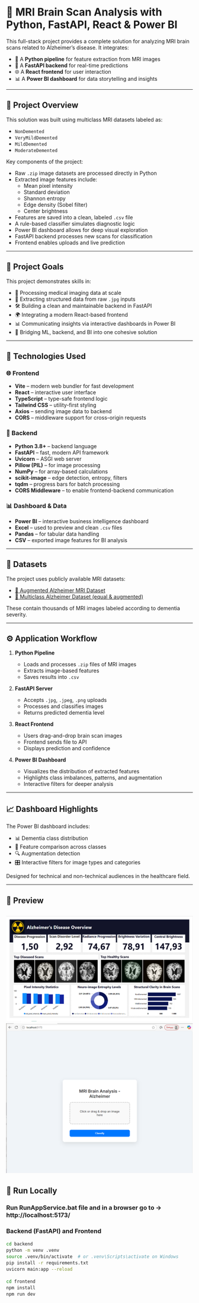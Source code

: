 # 🧠 MRI Brain Scan Analysis with Python, FastAPI, React & Power BI

This full-stack project provides a complete solution for analyzing MRI brain scans related to Alzheimer’s disease. It integrates:

- 🧮 A **Python pipeline** for feature extraction from MRI images  
- 🚀 A **FastAPI backend** for real-time predictions  
- 🌐 A **React frontend** for user interaction  
- 📊 A **Power BI dashboard** for data storytelling and insights  

---

## 📌 Project Overview

This solution was built using multiclass MRI datasets labeled as:
- `NonDemented`  
- `VeryMildDemented`  
- `MildDemented`  
- `ModerateDemented`  

Key components of the project:

- Raw `.zip` image datasets are processed directly in Python
- Extracted image features include:
  - Mean pixel intensity  
  - Standard deviation  
  - Shannon entropy  
  - Edge density (Sobel filter)  
  - Center brightness  
- Features are saved into a clean, labeled `.csv` file
- A rule-based classifier simulates diagnostic logic
- Power BI dashboard allows for deep visual exploration
- FastAPI backend processes new scans for classification
- Frontend enables uploads and live prediction

---

## 🎯 Project Goals

This project demonstrates skills in:

- 🧠 Processing medical imaging data at scale  
- 🧬 Extracting structured data from raw `.jpg` inputs  
- 🛠️ Building a clean and maintainable backend in FastAPI  
- 🌍 Integrating a modern React-based frontend  
- 📊 Communicating insights via interactive dashboards in Power BI  
- 🔗 Bridging ML, backend, and BI into one cohesive solution  

---

## 🧪 Technologies Used

### 🌐 Frontend
- **Vite** – modern web bundler for fast development  
- **React** – interactive user interface  
- **TypeScript** – type-safe frontend logic  
- **Tailwind CSS** – utility-first styling  
- **Axios** – sending image data to backend  
- **CORS** – middleware support for cross-origin requests  

### 🧪 Backend
- **Python 3.8+** – backend language  
- **FastAPI** – fast, modern API framework  
- **Uvicorn** – ASGI web server  
- **Pillow (PIL)** – for image processing  
- **NumPy** – for array-based calculations  
- **scikit-image** – edge detection, entropy, filters  
- **tqdm** – progress bars for batch processing  
- **CORS Middleware** – to enable frontend-backend communication  

### 📊 Dashboard & Data
- **Power BI** – interactive business intelligence dashboard  
- **Excel** – used to preview and clean `.csv` files  
- **Pandas** – for tabular data handling  
- **CSV** – exported image features for BI analysis  

---

## 📁 Datasets

The project uses publicly available MRI datasets:

- [🧠 Augmented Alzheimer MRI Dataset](https://www.kaggle.com/datasets/uraninjo/augmented-alzheimer-mri-dataset)  
- [🧠 Multiclass Alzheimer Dataset (equal & augmented)](https://www.kaggle.com/datasets/aryansinghal10/alzheimers-multiclass-dataset-equal-and-augmented)  

These contain thousands of MRI images labeled according to dementia severity.

---

## ⚙️ Application Workflow

1. **Python Pipeline**  
   - Loads and processes `.zip` files of MRI images  
   - Extracts image-based features  
   - Saves results into `.csv`  

2. **FastAPI Server**  
   - Accepts `.jpg`, `.jpeg`, `.png` uploads  
   - Processes and classifies images  
   - Returns predicted dementia level  

3. **React Frontend**  
   - Users drag-and-drop brain scan images  
   - Frontend sends file to API  
   - Displays prediction and confidence  

4. **Power BI Dashboard**  
   - Visualizes the distribution of extracted features  
   - Highlights class imbalances, patterns, and augmentation  
   - Interactive filters for deeper analysis  

---

## 📈 Dashboard Highlights

The Power BI dashboard includes:

- 📊 Dementia class distribution  
- 🧮 Feature comparison across classes  
- 🔍 Augmentation detection  
- 🎛️ Interactive filters for image types and categories  

Designed for technical and non-technical audiences in the healthcare field.

---

## 📸 Preview

![Preview](images/preview.png)
![Preview](images/preview2.png)
---

## 🚀 Run Locally

### Run RunAppService.bat file and in a browser go to -> http://localhost:5173/

### Backend (FastAPI) and Frontend

```bash
cd backend
python -m venv .venv
source .venv/bin/activate  # or .venv\Scripts\activate on Windows
pip install -r requirements.txt
uvicorn main:app --reload

cd frontend
npm install
npm run dev


